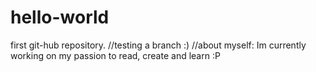 # hello-world
first git-hub repository. 
//testing a branch :)
//about myself: Im currently working on my passion to read, create and learn :P
